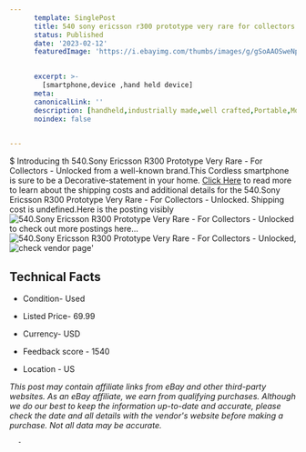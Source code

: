 ```yaml
---
      template: SinglePost
      title: 540 sony ericsson r300 prototype very rare for collectors unlocked
      status: Published
      date: '2023-02-12'
      featuredImage: 'https://i.ebayimg.com/thumbs/images/g/gSoAAOSweNpj53T2/s-l225.jpg'
       

      excerpt: >-
        [smartphone,device ,hand held device]
      meta:
      canonicalLink: ''
      description: [handheld,industrially made,well crafted,Portable,Mobile,Compact,Convenient,Lightweight,Maneuverable,Man-portable,Miniature,Carriable,Hand-held,Light,Holdable,Transportable,Mobile device,Pocket-sized,On-the-go,Wireless,Cordless,Compact size,Convenient size, smartphone,device ,hand held device]
      noindex: false
      

---
```

$
      Introducing th 540.Sony Ericsson R300 Prototype  Very Rare - For Collectors - Unlocked from a well-known brand.This Cordless smartphone is sure to be a Decorative-statement in your home. [Click Here](https://www.ebay.com/itm/165933851228?hash=item26a26da25c%3Ag%3AgSoAAOSweNpj53T2&mkevt=1&mkcid=1&mkrid=711-53200-19255-0&campid=%253CePNCampaignId%253E&customid=%253CreferenceId%253E&toolid=10049) to read more to learn about the shipping costs and additional details for the 540.Sony Ericsson R300 Prototype  Very Rare - For Collectors - Unlocked. Shipping cost is undefined.Here is the posting visibly ![540.Sony Ericsson R300 Prototype  Very Rare - For Collectors - Unlocked](https://i.ebayimg.com/thumbs/images/g/gSoAAOSweNpj53T2/s-l225.jpg) to check out more postings here... ![540.Sony Ericsson R300 Prototype  Very Rare - For Collectors - Unlocked](https://i.ebayimg.com/images/g/gSoAAOSweNpj53T2/s-l1600.jpg), ![check vendor page](https://origin-galleryplus.ebayimg.com/ws/web/165933851228_2_0_1/225x225.jpg,https://origin-galleryplus.ebayimg.com/ws/web/165933851228_3_0_1/225x225.jpg,https://origin-galleryplus.ebayimg.com/ws/web/165933851228_4_0_1/225x225.jpg,https://origin-galleryplus.ebayimg.com/ws/web/165933851228_5_0_1/225x225.jpg,https://origin-galleryplus.ebayimg.com/ws/web/165933851228_6_0_1/225x225.jpg,https://origin-galleryplus.ebayimg.com/ws/web/165933851228_7_0_1/225x225.jpg)'

      

 ## Technical Facts 



     
      

 - Condition- Used 


      

 - Listed Price- 69.99 


      

 - Currency- USD 


      

 - Feedback score - 1540 


      

 - Location - US 


      
      

 *_This post may contain affiliate links from eBay and other third-party websites. As an eBay affiliate, we earn from qualifying purchases. Although we do our best to keep the information up-to-date and accurate, please check the date and all details with the vendor's website before making a purchase. Not all data may be accurate._*




      -
